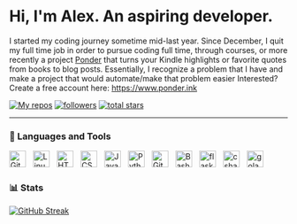 # Hi, I'm Alex. An aspiring developer.

I started my coding journey sometime mid-last year.
Since December, I quit my full time job in order to pursue coding full time, through courses, or more recently a project <a href="https://www.github.com/walkingkindle/Ponderproject">Ponder</a> that turns your Kindle highlights or favorite quotes from books to blog posts.
Essentially, I recognize a problem that I have and make a project that would automate/make that problem easier
Interested? Create a free account here:
https://www.ponder.ink


<p align="left">
    <a href="https://github.com/walkingkindle?tab=repositories">
        <img alt="My repos" title="Check out my repos here" src="https://custom-icon-badges.demolab.com/badge/-My%20Repos-blue?style=for-the-badge&logoColor=white&logo=repo"/></a>
    <a href="https://github.com/walkingkindle?tab=followers">
        <img alt="followers" title="Follow me on Github" src="https://custom-icon-badges.demolab.com/github/followers/ForrestKnight?color=236ad3&labelColor=1155ba&style=for-the-badge&logo=person-add&label=Follow&logoColor=white"/></a>
    <a href="mailto:hadzicaleksa8@gmail.com">
        <img alt="total stars" title="Total stars on GitHub" src="https://custom-icon-badges.demolab.com/badge/-hadzicaleksa8@gmail.com-red?style=for-the-badge&logo=mention&logoColor=white"/></a>
</p>

---

### 🧰 Languages and Tools


<img align="left" alt="Git" width="30px" style="padding-right:10px;" src="https://cdn.jsdelivr.net/gh/devicons/devicon/icons/git/git-original.svg" />
<img align="left" alt="Linux" width="30px" style="padding-right:10px;" src="https://cdn.jsdelivr.net/gh/devicons/devicon/icons/linux/linux-original.svg" />
<img align="left" alt="HTML" width="30px" style="padding-right:10px;" src="https://cdn.jsdelivr.net/gh/devicons/devicon/icons/html5/html5-plain.svg" />
<img align="left" alt="CSS" width="30px" style="padding-right:10px;" src="https://cdn.jsdelivr.net/gh/devicons/devicon/icons/css3/css3-plain.svg" />
<img align="left" alt="JavaScript" width="30px" style="padding-right:10px;" src="https://cdn.jsdelivr.net/gh/devicons/devicon/icons/javascript/javascript-plain.svg" />
<img align="left" alt="Python" width="30px" style="padding-right:10px;" src="https://cdn.jsdelivr.net/gh/devicons/devicon/icons/python/python-plain.svg" />
<img align="left" alt="GitHub" width="30px" style="padding-right:10px;" src="https://cdn.jsdelivr.net/gh/devicons/devicon/icons/github/github-original.svg" />
<img align="left" alt="Bash" width="30px" style="padding-right:10px;" src="https://cdn.jsdelivr.net/gh/devicons/devicon/icons/bash/bash-original.svg" />
<img align="left" alt="flask-python" width="30px" style="padding-right: 10px;" src="https://cdn.jsdelivr.net/gh/devicons/devicon/icons/flask/flask-original.svg" />
<img align="left" alt="csharp" width="30px" style="padding-right: 10px;" src="https://cdn.jsdelivr.net/gh/devicons/devicon/icons/csharp/csharp-original.svg" />
<img align="left" alt="golang" width="30px" style="padding-right: 10px;" src="https://cdn.jsdelivr.net/gh/devicons/devicon/icons/go/go-original.svg" />

<br />

#

### 📊 Stats

[![GitHub Streak](https://streak-stats.demolab.com?user=walkingkindle&theme=dark)](https://git.io/streak-stats)

#
